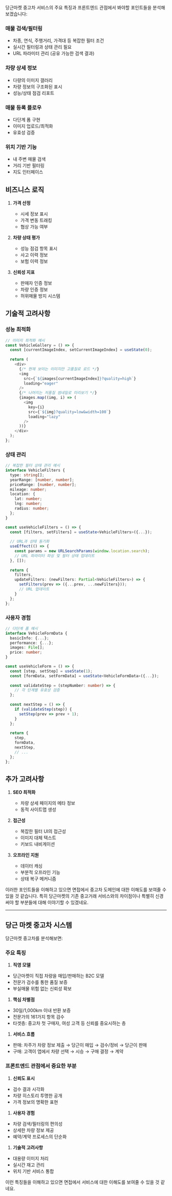 당근마켓 중고차 서비스의 주요 특징과 프론트엔드 관점에서 봐야할 포인트들을 분석해보겠습니다:
### 매물 검색/필터링
- 차종, 연식, 주행거리, 가격대 등 복잡한 필터 조건
- 실시간 필터링과 상태 관리 필요
- URL 파라미터 관리 (공유 가능한 검색 결과)

### 차량 상세 정보
- 다량의 이미지 갤러리
- 차량 정보의 구조화된 표시
- 성능/상태 점검 리포트 

### 매물 등록 플로우
- 다단계 폼 구현
- 이미지 업로드/최적화
- 유효성 검증

### 위치 기반 기능
- 내 주변 매물 검색
- 거리 기반 필터링
- 지도 인터페이스

## 비즈니스 로직
1. **가격 산정**
   - 시세 정보 표시
   - 가격 변동 트래킹
   - 협상 가능 여부

2. **차량 상태 평가**
   - 성능 점검 항목 표시
   - 사고 이력 정보
   - 보험 이력 정보

3. **신뢰성 지표**
   - 판매자 인증 정보
   - 차량 인증 정보
   - 허위매물 방지 시스템
## 기술적 고려사항
### 성능 최적화
```typescript
// 이미지 최적화 예시
const VehicleGallery = () => {
  const [currentImageIndex, setCurrentImageIndex] = useState(0);
  
  return (
    <div>
      {/* 현재 보이는 이미지만 고품질로 로드 */}
      <img 
        src={`${images[currentImageIndex]}?quality=high`}
        loading="eager"
      />
      {/* 나머지는 저품질 썸네일로 미리보기 */}
      {images.map((img, i) => (
        <img 
          key={i}
          src={`${img}?quality=low&width=100`}
          loading="lazy"
        />
      ))}
    </div>
  );
};
```

### 상태 관리
```typescript
// 복잡한 필터 상태 관리 예시
interface VehicleFilters {
  type: string[];
  yearRange: [number, number];
  priceRange: [number, number];
  mileage: number;
  location: {
    lat: number;
    lng: number;
    radius: number;
  };
}

const useVehicleFilters = () => {
  const [filters, setFilters] = useState<VehicleFilters>({...});
  
  // URL과 상태 동기화
  useEffect(() => {
    const params = new URLSearchParams(window.location.search);
    // URL 파라미터 파싱 및 필터 상태 업데이트
  }, []);
  
  return {
    filters,
    updateFilters: (newFilters: Partial<VehicleFilters>) => {
      setFilters(prev => ({...prev, ...newFilters}));
      // URL 업데이트
    }
  };
};
```

### 사용자 경험
```typescript
// 다단계 폼 예시
interface VehicleFormData {
  basicInfo: {...};
  performance: {...};
  images: File[];
  price: number;
}

const useVehicleForm = () => {
  const [step, setStep] = useState(1);
  const [formData, setFormData] = useState<VehicleFormData>({...});
  
  const validateStep = (stepNumber: number) => {
    // 각 단계별 유효성 검증
  };
  
  const nextStep = () => {
    if (validateStep(step)) {
      setStep(prev => prev + 1);
    }
  };
  
  return {
    step,
    formData,
    nextStep,
    // ...
  };
};
```

## 추가 고려사항
1. **SEO 최적화**
   - 차량 상세 페이지의 메타 정보
   - 동적 사이트맵 생성

2. **접근성**
   - 복잡한 필터 UI의 접근성
   - 이미지 대체 텍스트
   - 키보드 내비게이션

3. **오프라인 지원**
   - 데이터 캐싱
   - 부분적 오프라인 기능
   - 상태 복구 메커니즘

이러한 포인트들을 이해하고 있으면 면접에서 중고차 도메인에 대한 이해도를 보여줄 수 있을 것 같습니다. 특히 당근마켓의 기존 중고거래 서비스와의 차이점이나 특별히 신경 써야 할 부분들에 대해 이야기할 수 있겠네요.

---

## 당근 마켓 중고차 시스템

당근마켓 중고차를 분석해보면:

### 주요 특징
1. **직영 모델**
- 당근마켓이 직접 차량을 매입/판매하는 B2C 모델
- 전문가 검수를 통한 품질 보증
- 부실매물 위험 없는 신뢰성 확보

1. **핵심 차별점**
- 30일/1,000km 이내 반환 보증
- 전문가의 161가지 항목 검수
- 타겟층: 중고차 첫 구매자, 여성 고객 등 신뢰를 중요시하는 층

1. **서비스 흐름**
- 판매: 차주가 차량 정보 제출 → 당근이 매입 → 검수/정비 → 당근이 판매
- 구매: 고객이 앱에서 차량 선택 → 시승 → 구매 결정 → 계약

### 프론트엔드 관점에서 중요한 부분
1. **신뢰도 표시**
- 검수 결과 시각화
- 차량 히스토리 투명한 공개
- 가격 정보의 명확한 표현

1. **사용자 경험**
- 차량 검색/필터링의 편의성
- 상세한 차량 정보 제공
- 예약/계약 프로세스의 단순화

1. **기술적 고려사항**
- 대용량 이미지 처리
- 실시간 재고 관리
- 위치 기반 서비스 통합

이런 특징들을 이해하고 있으면 면접에서 서비스에 대한 이해도를 보여줄 수 있을 것 같네요.